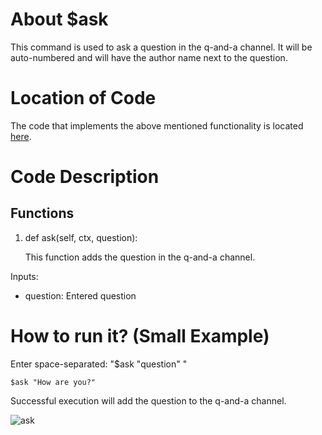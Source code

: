 # About $ask
This command is used to ask a question in the q-and-a channel.
It will be auto-numbered and will have the author name next to the question.

# Location of Code
The code that implements the above mentioned functionality is located [here](../../cogs/qanda.py).

# Code Description
## Functions

1. def ask(self, ctx, question):
   
   This function adds the question in the q-and-a channel.

Inputs:

- question: Entered question
   
# How to run it? (Small Example)
Enter space-separated: "$ask "question" "
```
$ask "How are you?"
```
Successful execution will add the question to the q-and-a channel.

![ask](https://user-images.githubusercontent.com/19858170/144726034-93cabf07-0e38-4614-bc40-0127f364db22.gif)
